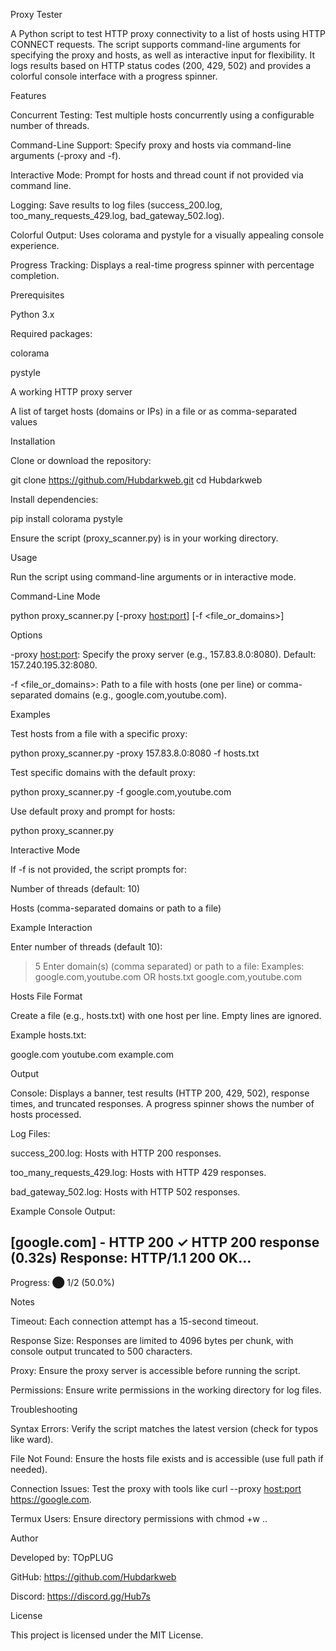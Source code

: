Proxy Tester

A Python script to test HTTP proxy connectivity to a list of hosts using HTTP CONNECT requests. The script supports command-line arguments for specifying the proxy and hosts, as well as interactive input for flexibility. It logs results based on HTTP status codes (200, 429, 502) and provides a colorful console interface with a progress spinner.

Features





Concurrent Testing: Test multiple hosts concurrently using a configurable number of threads.



Command-Line Support: Specify proxy and hosts via command-line arguments (-proxy and -f).



Interactive Mode: Prompt for hosts and thread count if not provided via command line.



Logging: Save results to log files (success_200.log, too_many_requests_429.log, bad_gateway_502.log).



Colorful Output: Uses colorama and pystyle for a visually appealing console experience.



Progress Tracking: Displays a real-time progress spinner with percentage completion.

Prerequisites





Python 3.x



Required packages:





colorama



pystyle



A working HTTP proxy server



A list of target hosts (domains or IPs) in a file or as comma-separated values

Installation





Clone or download the repository:

git clone https://github.com/Hubdarkweb.git
cd Hubdarkweb



Install dependencies:

pip install colorama pystyle



Ensure the script (proxy_scanner.py) is in your working directory.

Usage

Run the script using command-line arguments or in interactive mode.

Command-Line Mode

python proxy_scanner.py [-proxy <host:port>] [-f <file_or_domains>]

Options





-proxy <host:port>: Specify the proxy server (e.g., 157.83.8.0:8080). Default: 157.240.195.32:8080.



-f <file_or_domains>: Path to a file with hosts (one per line) or comma-separated domains (e.g., google.com,youtube.com).

Examples





Test hosts from a file with a specific proxy:

python proxy_scanner.py -proxy 157.83.8.0:8080 -f hosts.txt



Test specific domains with the default proxy:

python proxy_scanner.py -f google.com,youtube.com



Use default proxy and prompt for hosts:

python proxy_scanner.py

Interactive Mode

If -f is not provided, the script prompts for:





Number of threads (default: 10)



Hosts (comma-separated domains or path to a file)

Example Interaction

Enter number of threads (default 10):
> 5
Enter domain(s) (comma separated) or path to a file:
Examples: google.com,youtube.com OR hosts.txt
> google.com,youtube.com

Hosts File Format

Create a file (e.g., hosts.txt) with one host per line. Empty lines are ignored.

Example hosts.txt:

google.com
youtube.com
example.com

Output





Console: Displays a banner, test results (HTTP 200, 429, 502), response times, and truncated responses. A progress spinner shows the number of hosts processed.



Log Files:





success_200.log: Hosts with HTTP 200 responses.



too_many_requests_429.log: Hosts with HTTP 429 responses.



bad_gateway_502.log: Hosts with HTTP 502 responses.

Example Console Output:

[google.com] - HTTP 200
✓ HTTP 200 response (0.32s)
Response: HTTP/1.1 200 OK...
----------------------------------------
Progress: ⬤ 1/2 (50.0%)

Notes





Timeout: Each connection attempt has a 15-second timeout.



Response Size: Responses are limited to 4096 bytes per chunk, with console output truncated to 500 characters.



Proxy: Ensure the proxy server is accessible before running the script.



Permissions: Ensure write permissions in the working directory for log files.

Troubleshooting





Syntax Errors: Verify the script matches the latest version (check for typos like ward).



File Not Found: Ensure the hosts file exists and is accessible (use full path if needed).



Connection Issues: Test the proxy with tools like curl --proxy <host:port> https://google.com.



Termux Users: Ensure directory permissions with chmod +w ..

Author





Developed by: TOpPLUG



GitHub: https://github.com/Hubdarkweb



Discord: https://discord.gg/Hub7s

License

This project is licensed under the MIT License.
